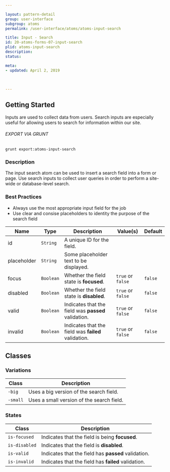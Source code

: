 ```yaml
---

layout: pattern-detail
group: user-interface
subgroup: atoms
permalink: /user-interface/atoms/atoms-input-search

title: Input - Search
id: 20-atoms-forms-07-input-search
plid: atoms-input-search
description: 
status: 

meta:
- updated: April 2, 2019
  
  
  
---
```



## Getting Started

Inputs are used to collect data from users. Search inputs are especially useful for allowing users to search for information within our site.

###### EXPORT VIA GRUNT

```
grunt export:atoms-input-search
```


### Description

The input search atom can be used to insert a search field into a form or page. Use search inputs to collect user queries in order to perform a site-wide or database-level search.


### Best Practices

- Always use the most appropriate input field for the job
- Use clear and consise placeholders to identity the purpose of the search field


| Name        | Type      | Description                                           | Value(s)            | Default   |
|-------------|-----------|-------------------------------------------------------|---------------------|-----------|
| id          | `String`  | A unique ID for the field.                            |                     |           |
| placeholder | `String`  | Some placeholder text to be displayed.                |                     |           |
| focus       | `Boolean` | Whether the field state is **focused**.               | `true` or `false`   | `false`   |
| disabled    | `Boolean` | Whether the field state is **disabled**.              | `true` or `false`   | `false`   |
| valid       | `Boolean` | Indicates that the field was **passed** validation.   | `true` or `false`   | `false`   |
| invalid     | `Boolean` | Indicates that the field was **failed** validation.   | `true` or `false`   | `false`   |


## Classes

### Variations

| Class           | Description                                 |
|-----------------|---------------------------------------------|
| `-big`          | Uses a big version of the search field.     |
| `-small`        | Uses a small version of the search field.   |

### States

| Class             | Description                                                           |
|-------------------|-----------------------------------------------------------------------|
| `is-focused`      | Indicates that the field is being **focused**.                        |
| `is-disabled`     | Indicates that the field is **disabled**.                             |
| `is-valid`        | Indicates that the field has **passed** validation.                   |
| `is-invalid`      | Indicates that the field has **failed** validation.                   |

